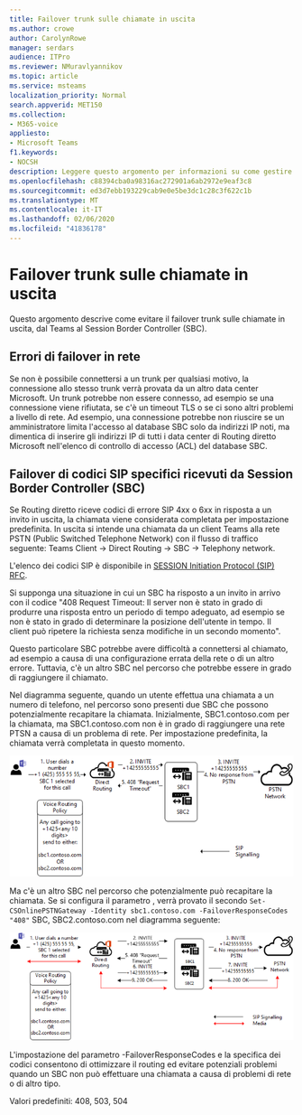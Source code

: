 ```yaml
---
title: Failover trunk sulle chiamate in uscita
ms.author: crowe
author: CarolynRowe
manager: serdars
audience: ITPro
ms.reviewer: NMuravlyannikov
ms.topic: article
ms.service: msteams
localization_priority: Normal
search.appverid: MET150
ms.collection:
- M365-voice
appliesto:
- Microsoft Teams
f1.keywords:
- NOCSH
description: Leggere questo argomento per informazioni su come gestire i failover trunk sulle chiamate in uscita Teams al session border controller (SBC).
ms.openlocfilehash: c88394cba0a98316ac272901a6ab2972e9eaf3c8
ms.sourcegitcommit: ed3d7ebb193229cab9e0e5be3dc1c28c3f622c1b
ms.translationtype: MT
ms.contentlocale: it-IT
ms.lasthandoff: 02/06/2020
ms.locfileid: "41836178"
---
```

# <a name="trunk-failover-on-outbound-calls"></a>Failover trunk sulle chiamate in uscita

Questo argomento descrive come evitare il failover trunk sulle chiamate in uscita, dal Teams al Session Border Controller (SBC).

## <a name="failover-on-network-errors"></a>Errori di failover in rete

Se non è possibile connettersi a un trunk per qualsiasi motivo, la connessione allo stesso trunk verrà provata da un altro data center Microsoft. Un trunk potrebbe non essere connesso, ad esempio se una connessione viene rifiutata, se c'è un timeout TLS o se ci sono altri problemi a livello di rete.
Ad esempio, una connessione potrebbe non riuscire se un amministratore limita l'accesso al database SBC solo da indirizzi IP noti, ma dimentica di inserire gli indirizzi IP di tutti i data center di Routing diretto Microsoft nell'elenco di controllo di accesso (ACL) del database SBC. 

## <a name="failover-of-specific-sip-codes-received-from-the-session-border-controller-sbc"></a>Failover di codici SIP specifici ricevuti da Session Border Controller (SBC)

Se Routing diretto riceve codici di errore SIP 4xx o 6xx in risposta a un invito in uscita, la chiamata viene considerata completata per impostazione predefinita. In uscita si intende una chiamata da un client Teams alla rete PSTN (Public Switched Telephone Network) con il flusso di traffico seguente: Teams Client -> Direct Routing -> SBC -> Telephony network.

L'elenco dei codici SIP è disponibile in [SESSION Initiation Protocol (SIP) RFC](https://tools.ietf.org/html/rfc3261).

Si supponga una situazione in cui un SBC ha risposto a un invito in arrivo con il codice "408 Request Timeout: Il server non è stato in grado di produrre una risposta entro un periodo di tempo adeguato, ad esempio se non è stato in grado di determinare la posizione dell'utente in tempo. Il client può ripetere la richiesta senza modifiche in un secondo momento".

Questo particolare SBC potrebbe avere difficoltà a connettersi al chiamato, ad esempio a causa di una configurazione errata della rete o di un altro errore. Tuttavia, c'è un altro SBC nel percorso che potrebbe essere in grado di raggiungere il chiamato.

Nel diagramma seguente, quando un utente effettua una chiamata a un numero di telefono, nel percorso sono presenti due SBC che possono potenzialmente recapitare la chiamata. Inizialmente, SBC1.contoso.com per la chiamata, ma SBC1.contoso.com non è in grado di raggiungere una rete PTSN a causa di un problema di rete.
Per impostazione predefinita, la chiamata verrà completata in questo momento. 
 
![Diagramma che mostra che SBC non riesce a raggiungere PSTN a causa di un problema di rete](media/direct-routing-failover-response-codes1.png)

Ma c'è un altro SBC nel percorso che potenzialmente può recapitare la chiamata.
Se si configura il parametro , verrà provato il secondo `Set-CSOnlinePSTNGateway -Identity sbc1.contoso.com -FailoverResponseCodes "408"` SBC, SBC2.contoso.com nel diagramma seguente:

![Diagramma che mostra il routing al secondo SBC](media/direct-routing-failover-response-codes2.png)

L'impostazione del parametro -FailoverResponseCodes e la specifica dei codici consentono di ottimizzare il routing ed evitare potenziali problemi quando un SBC non può effettuare una chiamata a causa di problemi di rete o di altro tipo.

Valori predefiniti: 408, 503, 504

